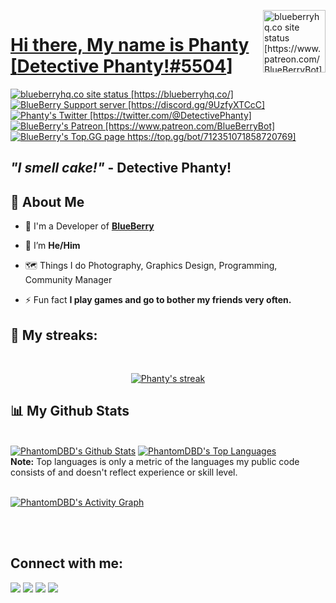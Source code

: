 <p>
    <!-- My PFP -->
    <img/>
        <a href="https://www.patreon.com/BlueBerryHQ">
        <img class="avatar img-fluid mt-2" src="https://i.imgur.com/7vhEfiY.jpg" alt="blueberryhq.co site status [https://www.patreon.com/BlueBerryBot]" align="right" width="100" height="100" />
    <!-- My Name -->
    <h1>Hi there, My name is Phanty 
        <!-- My Discord Tag -->
        [<a href="https://blueberryhq.co/">Detective Phanty!#5504</a>]
    </h1>    
    <!-- My Site -->
    <a href="https://app.netlify.com/sites/blueberryhq.co/deploys">
        <img src="https://api.netlify.com/api/v1/badges/f378c5f3-9bd7-43b8-b83d-ddc3ffb0d809/deploy-status" alt="blueberryhq.co site status [https://blueberryhq.co/]" />
    </a>
    <!-- My Server -->
    <a href="https://discord.gg/9UzfyXTCcC">
        <img src="https://discordapp.com/api/guilds/666312150775758853/widget.png" alt="BlueBerry Support server [https://discord.gg/9UzfyXTCcC]" />
    </a>
    <!-- My Twitter -->
    <a href="https://twitter.com/@DetectivePhanty">
        <img src="https://img.shields.io/twitter/follow/@DetectivePhanty?style=flat-square" alt="Phanty's Twitter [https://twitter.com/@DetectivePhanty]" />
    </a>
    <!-- My Patreon -->
    <a href="https://www.patreon.com/BlueBerryBot">
        <img src="https://img.shields.io/badge/Donate-Patreon-%23F96854" alt="BlueBerry's Patreon [https://www.patreon.com/BlueBerryBot]" />
    </a>
    <!-- My Bot Page -->
    <a href="https://top.gg/bot/712351071858720769">
        <img src="https://top.gg/api/widget/owner/712351071858720769.svg" alt="BlueBerry's Top.GG page https://top.gg/bot/712351071858720769]" />
    </a>
    <!-- My Quote -->
    <h2><b><i> "I smell cake!" </i> - Detective Phanty! </b></h2>
</p>

## 🍣 About Me 

- 🔭 I'm a Developer of **[BlueBerry](https://top.gg/bot/712351071858720769)**

- 🌱 I’m **He/Him**

- 🗺️ Things I do Photography, Graphics Design, Programming, Community Manager 

- ⚡ Fun fact **I play games and go to bother my friends very often.**

## 🚀 My streaks:

<!-- [![React Badge](https://img.shields.io/badge/-React-61DBFB?style=for-the-badge&labelColor=black&logo=react&logoColor=61DBFB)](#)  [![Javascript Badge](https://img.shields.io/badge/-Javascript-F0DB4F?style=for-the-badge&labelColor=black&logo=javascript&logoColor=F0DB4F)](#) [![Typescript Badge](https://img.shields.io/badge/-Typescript-007acc?style=for-the-badge&labelColor=black&logo=typescript&logoColor=007acc)](#) [![Nodejs Badge](https://img.shields.io/badge/-Nodejs-3C873A?style=for-the-badge&labelColor=black&logo=node.js&logoColor=3C873A)](#) [![GraphQL Badge](https://img.shields.io/badge/-GraphQl-e535ab?style=for-the-badge&labelColor=black&logo=node.js&logoColor=e535ab)](#) -->
<br/>

<p align="center">
    <a href="https://github.com/PhantomDBD/github-readme-streak-stats">
        <img title="🔥 Get streak stats for your profile at git.io/streak-stats" alt="Phanty's streak" src="https://github-readme-streak-stats.herokuapp.com/?user=PhantomDBD&theme=black-ice&hide_border=true&stroke=0000&background=060A0CD0"/>
    </a>
</p>

## 📊 My Github Stats

  <br/>
    <a href="https://github.com/PhantomDBD/github-readme-stats"><img alt="PhantomDBD's Github Stats" src="https://github-readme-stats.vercel.app/api?username=PhantomDBD&show_icons=true&count_private=true&theme=react&hide_border=true&bg_color=0D1117" /></a>
  <a href="https://github.com/PhantomDBD/github-readme-stats"><img alt="PhantomDBD's Top Languages" src="https://github-readme-stats.vercel.app/api/top-langs/?username=PhantomDBD&langs_count=8&count_private=true&layout=compact&theme=react&hide_border=true&bg_color=0D1117" /></a>
  <br/>
  <b>Note:</b> Top languages is only a metric of the languages my public code consists of and doesn't reflect experience or skill level.


<br/>
<br/>

<a href="https://github.com/PhantomDBD/github-readme-activity-graph"><img alt="PhantomDBD's Activity Graph" src="https://activity-graph.herokuapp.com/graph?username=PhantomDBD&bg_color=0D1117&color=5BCDEC&line=5BCDEC&point=FFFFFF&hide_border=true" /></a>

<br/>
<br/>

## Connect with me:
<p align="left">

<a href = "https://twitter.com/@DetectivePhanty"><img src="https://img.icons8.com/color/48/000000/twitter--v1.png"/></a>
<a href = "https://discord.gg/9UzfyXTCcC"><img src="https://img.icons8.com/fluency/48/000000/discord-logo.png"/></a>
<a href = "https://www.instagram.com/DetectivePhanty/"><img src="https://img.icons8.com/fluent/48/000000/instagram-new.png"/></a>
<a href = "https://www.youtube.com/channel/UC6OBly70SKct1-k5wmlM3pw"><img src="https://img.icons8.com/color/48/000000/youtube-play.png"/></a>

</p>
